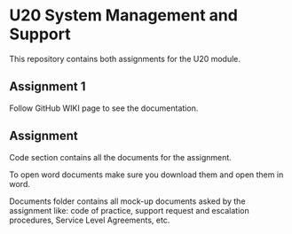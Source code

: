 # U20 System Management and Support

This repository contains both assignments for the U20 module.

## Assignment 1

Follow GitHub WIKI page to see the documentation.

## Assignment 

Code section contains all the documents for the assignment.

To open word documents make sure you download them and open them in word.

Documents folder contains all mock-up documents asked by the assignment like: code of practice, support request and escalation procedures, Service Level Agreements, etc.

